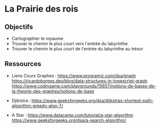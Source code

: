 # La Prairie des rois

## Objectifs
- Cartographier le royaume
- Trouver le chemin le plus court vers l'entrée du labyrinthe
- Trouver le chemin le plus court de l'entrée du labyrinthe au trésor

## Ressources
- Liens Cours Graphes :
https://www.programiz.com/dsa/graph
https://ricardoborges.dev/blog/data-structures-in-typescript-graph
https://www.codingame.com/playgrounds/15657/notions-de-bases-de-la-theorie-des-graphes/notions-de-base


- Djikistra :
https://www.geeksforgeeks.org/dsa/dijkstras-shortest-path-algorithm-greedy-algo-7/


- A Star :
https://www.datacamp.com/tutorial/a-star-algorithm
https://www.geeksforgeeks.org/dsa/a-search-algorithm/

